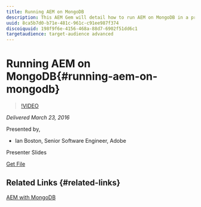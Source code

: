 ```yaml
---
title: Running AEM on MongoDB
description: This AEM Gem will detail how to run AEM on MongoDB in a production setting. We will present the options MongoDB has for deployment, highlight recommended deployment and explain the rationale for those recommendations.
uuid: 8ca5b7d0-b71e-481c-961c-c91ee987f374
discoiquuid: 198f9f6e-4156-468a-88d7-6902f51dd6c1
targetaudience: target-audience advanced
---
```


# Running AEM on MongoDB{#running-aem-on-mongodb}

>[!VIDEO](https://video.tv.adobe.com/v/19304/?quality=9)

*Delivered March 23, 2016*

Presented by,

* Ian Boston, Senior Software Engineer, Adobe

Presenter Slides

[Get File](assets/aem-gems-032316-onmongodb.pdf)

## Related Links {#related-links}

[AEM with MongoDB](https://docs.adobe.com/content/docs/en/aem/6-1/deploy/platform/aem-with-mongodb.html)

<!--
[Get back to the Overview](https://helpx.adobe.com/experience-manager/kt/eseminars/gems/aem-index.html)
-->
